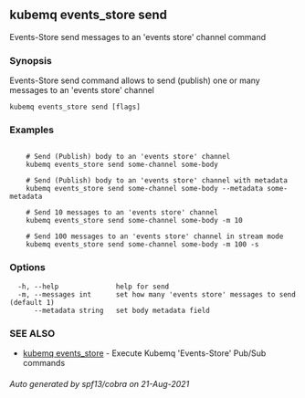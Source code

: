 ## kubemq events_store send

Events-Store send messages to an 'events store' channel command

### Synopsis

Events-Store send command allows to send (publish) one or many messages to an 'events store' channel

```
kubemq events_store send [flags]
```

### Examples

```

	# Send (Publish) body to an 'events store' channel
	kubemq events_store send some-channel some-body
	
	# Send (Publish) body to an 'events store' channel with metadata
	kubemq events_store send some-channel some-body --metadata some-metadata

	# Send 10 messages to an 'events store' channel
	kubemq events_store send some-channel some-body -m 10

	# Send 100 messages to an 'events store' channel in stream mode
	kubemq events_store send some-channel some-body -m 100 -s

```

### Options

```
  -h, --help              help for send
  -m, --messages int      set how many 'events store' messages to send (default 1)
      --metadata string   set body metadata field
```

### SEE ALSO

* [kubemq events_store](kubemq_events_store.md)	 - Execute Kubemq 'Events-Store' Pub/Sub commands

###### Auto generated by spf13/cobra on 21-Aug-2021
